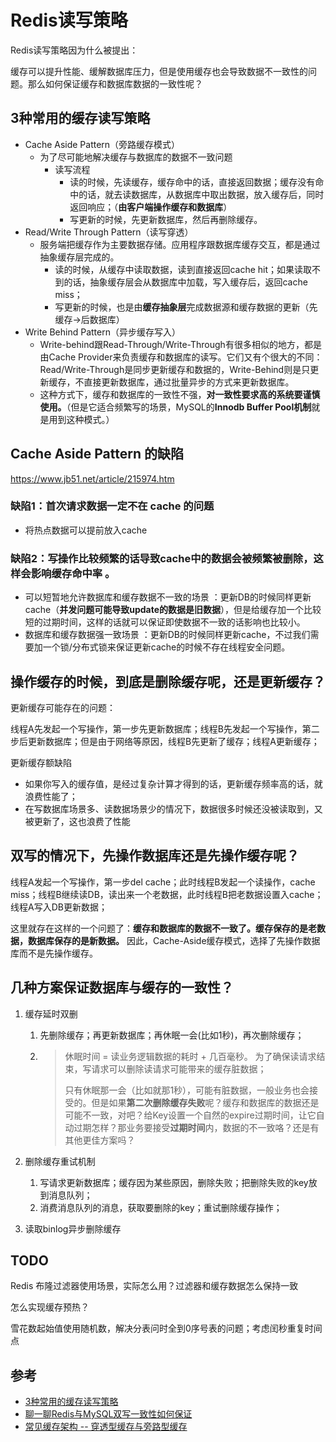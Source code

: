 # Redis读写策略

Redis读写策略因为什么被提出：

缓存可以提升性能、缓解数据库压力，但是使用缓存也会导致数据不一致性的问题。那么如何保证缓存和数据库数据的一致性呢？



## 3种常用的缓存读写策略

- Cache Aside Pattern（旁路缓存模式）
  - 为了尽可能地解决缓存与数据库的数据不一致问题
    - 读写流程
      - 读的时候，先读缓存，缓存命中的话，直接返回数据；缓存没有命中的话，就去读数据库，从数据库中取出数据，放入缓存后，同时返回响应；（**由客户端操作缓存和数据库**）
      - 写更新的时候，先更新数据库，然后再删除缓存。
- Read/Write Through Pattern（读写穿透）
  - 服务端把缓存作为主要数据存储。应用程序跟数据库缓存交互，都是通过抽象缓存层完成的。
    - 读的时候，从缓存中读取数据，读到直接返回cache hit；如果读取不到的话，抽象缓存层会从数据库中加载，写入缓存后，返回cache miss；
    - 写更新的时候，也是由**缓存抽象层**完成数据源和缓存数据的更新（先缓存->后数据库）
- Write Behind Pattern（异步缓存写入）
  - Write-behind跟Read-Through/Write-Through有很多相似的地方，都是由Cache Provider来负责缓存和数据库的读写。它们又有个很大的不同：Read/Write-Through是同步更新缓存和数据的，Write-Behind则是只更新缓存，不直接更新数据库，通过批量异步的方式来更新数据库。
  - 这种方式下，缓存和数据库的一致性不强，**对一致性要求高的系统要谨慎使用。**（但是它适合频繁写的场景，MySQL的**Innodb Buffer Pool机制**就是用到这种模式。）



## **Cache Aside Pattern 的缺陷**

https://www.jb51.net/article/215974.htm

### 缺陷1：首次请求数据一定不在 cache 的问题

- 将热点数据可以提前放入cache

### 缺陷2：写操作比较频繁的话导致cache中的数据会被频繁被删除，这样会影响缓存命中率 。

- 可以短暂地允许数据库和缓存数据不一致的场景 ：更新DB的时候同样更新cache（**并发问题可能导致update的数据是旧数据**），但是给缓存加一个比较短的过期时间，这样的话就可以保证即使数据不一致的话影响也比较小。
- 数据库和缓存数据强一致场景 ：更新DB的时候同样更新cache，不过我们需要加一个锁/分布式锁来保证更新cache的时候不存在线程安全问题。



## 操作缓存的时候，到底是删除缓存呢，还是更新缓存？

更新缓存可能存在的问题：

线程A先发起一个写操作，第一步先更新数据库；线程B先发起一个写操作，第二步后更新数据库；但是由于网络等原因，线程B先更新了缓存；线程A更新缓存；

更新缓存额缺陷

- 如果你写入的缓存值，是经过复杂计算才得到的话，更新缓存频率高的话，就浪费性能了；
- 在写数据库场景多、读数据场景少的情况下，数据很多时候还没被读取到，又被更新了，这也浪费了性能



## 双写的情况下，先操作数据库还是先操作缓存呢？

线程A发起一个写操作，第一步del cache；此时线程B发起一个读操作，cache miss；线程B继续读DB，读出来一个老数据，此时线程B把老数据设置入cache；线程A写入DB更新数据；

这里就存在这样的一个问题了：**缓存和数据库的数据不一致了。缓存保存的是老数据，数据库保存的是新数据。** 因此，Cache-Aside缓存模式，选择了先操作数据库而不是先操作缓存。



## 几种方案保证数据库与缓存的一致性？

1. 缓存延时双删

   1. 先删除缓存；再更新数据库；再休眠一会(比如1秒)，再次删除缓存；

   2. > 休眠时间 = 读业务逻辑数据的耗时 + 几百毫秒。 为了确保读请求结束，写请求可以删除读请求可能带来的缓存脏数据；
      >
      > 只有休眠那一会（比如就那1秒），可能有脏数据，一般业务也会接受的。但是如果**第二次删除缓存失败**呢？缓存和数据库的数据还是可能不一致，对吧？给Key设置一个自然的expire过期时间，让它自动过期怎样？那业务要接受**过期时间**内，数据的不一致咯？还是有其他更佳方案吗？

2. 删除缓存重试机制

   1. 写请求更新数据库；缓存因为某些原因，删除失败；把删除失败的key放到消息队列；
   2. 消费消息队列的消息，获取要删除的key；重试删除缓存操作；

3. 读取binlog异步删除缓存



## TODO

Redis 布隆过滤器使用场景，实际怎么用？过滤器和缓存数据怎么保持一致

怎么实现缓存预热？

雪花数起始值使用随机数，解决分表问时全到0序号表的问题；考虑闰秒重复时间点



## 参考

- [3种常用的缓存读写策略](https://gitee.com/SnailClimb/JavaGuide/blob/main/docs/database/redis/3-commonly-used-cache-read-and-write-strategies.md)
- [聊一聊Redis与MySQL双写一致性如何保证](https://www.jb51.net/article/215974.htm)
- [常见缓存架构 -- 穿透型缓存与旁路型缓存](https://techlog.cn/article/list/10183227)